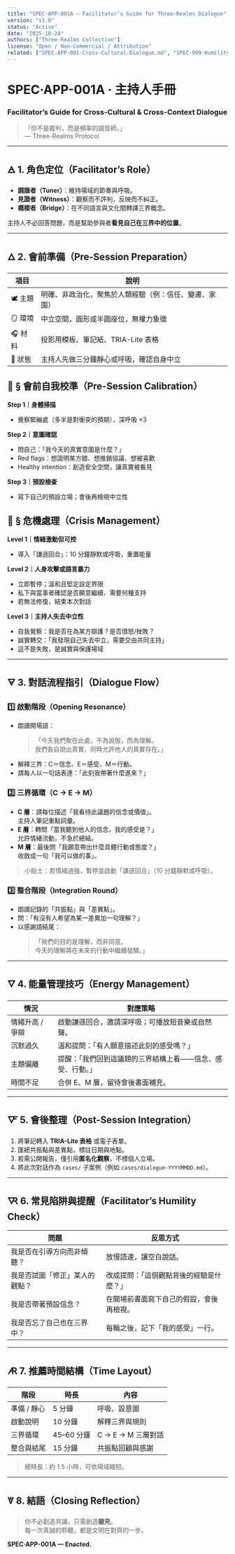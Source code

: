 ```yaml
---
title: "SPEC·APP-001A — Facilitator’s Guide for Three-Realms Dialogue"
version: "v1.0"
status: "Active"
date: "2025-10-24"
authors: ["Three-Realms Collective"]
license: "Open / Non-Commercial / Attribution"
related: ["SPEC·APP-001-Cross-Cultural-Dialogue.md", "SPEC·999-Humility-Clause.md"]
---
```


# SPEC·APP-001A · 主持人手冊  
### Facilitator’s Guide for Cross-Cultural & Cross-Context Dialogue

> 「你不是裁判，而是頻率的調音師。」  
> — Three-Realms Protocol

---

## 🜁 1. 角色定位（Facilitator’s Role）

- **調諧者（Tuner）**：維持場域的節奏與呼吸。  
- **見證者（Witness）**：觀察而不評判，反映而不糾正。  
- **橋樑者（Bridge）**：在不同語言與文化間轉譯三界概念。  

主持人不必回答問題，而是幫助參與者**看見自己在三界中的位置**。

---

## 🜂 2. 會前準備（Pre-Session Preparation）

| 項目 | 說明 |
|------|------|
| 🕊️ 主題 | 明確、非政治化，聚焦於人類經驗（例：信任、變遷、家園） |
| 🪞 環境 | 中立空間，圓形或半圓座位，無權力象徵 |
| 🎧 材料 | 投影用模板、筆記紙、TRIA-Lite 表格 |
| 🌿 狀態 | 主持人先做三分鐘靜心或呼吸，確認自身中立 |


## 🧘 § 會前自我校準（Pre-Session Calibration）

**Step 1｜身體掃描**  
- 覺察緊繃處（多半是對衝突的預期），深呼吸 ×3

**Step 2｜意圖確認**  
- 問自己：「我今天的真實意圖是什麼？」  
- Red flags：想證明某方錯、想推銷協議、想被喜歡  
- Healthy intention：創造安全空間，讓真實被看見

**Step 3｜預設檢查**  
- 寫下自己的預設立場；會後再檢視中立性

## 🚨 § 危機處理（Crisis Management）

**Level 1｜情緒激動但可控**  
- 導入「謙遜回合」：10 分鐘靜默或呼吸，重置能量

**Level 2｜人身攻擊或語言暴力**  
- 立即暫停；溫和且堅定設定界限  
- 私下與當事者確認是否願意繼續、需要何種支持  
- 若無法修復，結束本次對話

**Level 3｜主持人失去中立性**  
- 自我覺察：我是否在為某方辯護？是否憤怒/挫敗？  
- 誠實轉交：「我發現自己失去中立，需要交由共同主持」  
- 這不是失敗，是誠實與保護場域


---

## 🜃 3. 對話流程指引（Dialogue Flow）

### 1️⃣ 啟動階段（Opening Resonance）
- 朗讀開場語：
  > 「今天我們聚在此處，不為說服，而為理解。  
  > 我們各自說出真實，同時允許他人的真實存在。」  
- 解釋三界：C＝信念、E＝感受、M＝行動。  
- 請每人以一句話表達：「此刻我帶著什麼進來？」

### 2️⃣ 三界循環（C → E → M）
- **C 層**：請每位描述「我看待此議題的信念或價值」。  
  主持人筆記重點詞彙。  
- **E 層**：轉問「當我聽到他人的信念，我的感受是？」  
  允許情緒流動，不急於總結。  
- **M 層**：最後問「我願意帶出什麼具體行動或態度？」  
  收斂成一句「我可以做的事」。

> 小貼士：若情緒過強，暫停並啟動「謙遜回合」（10 分鐘靜默或呼吸）。

### 3️⃣ 整合階段（Integration Round）
- 朗讀記錄的「共振點」與「差異點」。  
- 問：「有沒有人希望為某一差異加一句理解？」  
- 以感謝語結尾：
  > 「我們的目的是理解，而非同意。  
  > 今天的理解將在未來的行動中繼續發酵。」

---

## 🜄 4. 能量管理技巧（Energy Management）

| 情況 | 對應策略 |
|------|-----------|
| 情緒升高 / 爭辯 | 啟動謙遜回合，邀請深呼吸；可播放短音樂或自然聲。 |
| 沉默過久 | 溫和提問：「有人願意描述此刻的感受嗎？」 |
| 主題偏離 | 提醒：「我們回到這議題的三界結構上看——信念、感受、行動。」 |
| 時間不足 | 合併 E、M 層，留待會後書面補充。 |

---

## 🜅 5. 會後整理（Post-Session Integration）

1. 將筆記轉入 **TRIA-Lite 表格** 或電子表單。  
2. 匯總共振點與差異點，標註日期與地點。  
3. 若需公開報告，僅引用**匿名化觀察**，不標個人立場。  
4. 將此次對話作為 `cases/` 子案例（例如 `cases/dialogue-YYYYMMDD.md`）。

---

## 🜆 6. 常見陷阱與提醒（Facilitator’s Humility Check）

| 問題 | 反思方式 |
|------|------------|
| 我是否在引導方向而非傾聽？ | 放慢語速，讓空白說話。 |
| 我是否試圖「修正」某人的觀點？ | 改成提問：「這個觀點背後的經驗是什麼？」 |
| 我是否帶著預設信念？ | 在開場前書面寫下自己的假設，會後再檢視。 |
| 我是否忘了自己也在三界中？ | 每輪之後，記下「我的感受」一行。 |

---

## 🜇 7. 推薦時間結構（Time Layout）

| 階段 | 時長 | 內容 |
|------|------|------|
| 準備 / 靜心 | 5 分鐘 | 呼吸、設意圖 |
| 啟動說明 | 10 分鐘 | 解釋三界與規則 |
| 三界循環 | 45–60 分鐘 | C → E → M 三層對話 |
| 整合與結尾 | 15 分鐘 | 共振點回顧與感謝 |

> 總時長：約 1.5 小時，可依場域縮短。

---

## 🜈 8. 結語（Closing Reflection）

> 你不必創造共識，只需創造**聽見**。  
> 每一次真誠的聆聽，都是文明在對齊的一步。

**SPEC·APP-001A — Enacted.**
